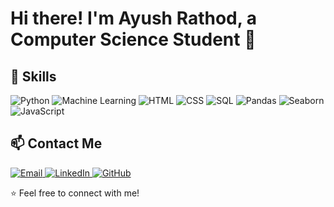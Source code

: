 # Hi there! I'm Ayush Rathod, a Computer Science Student 👋


  
## 🚀 Skills

<p align="left">
  <img src="https://img.shields.io/badge/Python-3776AB?style=for-the-badge&logo=python&logoColor=white" alt="Python">
  <img src="https://img.shields.io/badge/Machine%20Learning-FF6F00?style=for-the-badge&logo=tensorflow&logoColor=white" alt="Machine Learning">
  <img src="https://img.shields.io/badge/HTML5-E34F26?style=for-the-badge&logo=html5&logoColor=white" alt="HTML">
  <img src="https://img.shields.io/badge/CSS3-1572B6?style=for-the-badge&logo=css3&logoColor=white" alt="CSS">
  <img src="https://img.shields.io/badge/SQL-4479A1?style=for-the-badge&logo=postgresql&logoColor=white" alt="SQL">
  <img src="https://img.shields.io/badge/Pandas-150458?style=for-the-badge&logo=pandas&logoColor=white" alt="Pandas">
  <img src="https://img.shields.io/badge/Seaborn-008080?style=for-the-badge&logo=data:image/png;base64,iVBORw0KGgoAAAANSUhEUgAAABAAAAAQCAYAAAAf8/9hAAABGUlEQVR42mNgIAH8//8/z8TAwMDw////Gf7+/hhgZWUFWIMiGArEkBiILxjE1EBEAXEJGAgjKyMjIxQLZgYABCRlZWXhVogMCFSwXBGkMDLqAwOwHZFvDcB1IMjAwPAFECwMA8vAwSDX6DhNyMjICoAhEg4GFcgNMQrAylABUIQawETI2BjQmGmYNCoYGFiZYFZhZmoFChgV1i42BgRQZZBVfBCBAIFhR5WQVFhDAbDAkGBIRTVLJQDmIIAGgYaTgBQBDkMCoC43JxQCSExqBKPzkE5S/IAFwCqA6QQsbAEo2NQUFDKzEVRRsAGltmBIQBdWwAENRBoYD/AmkEDMFsIph0gOBnVkBqiIziAAXlAAA5Ko+S5UX7ZAAAAAElFTkSuQmCC&logoColor=white" alt="Seaborn">
  <img src="https://img.shields.io/badge/JavaScript-F7DF1E?style=for-the-badge&logo=javascript&logoColor=black" alt="JavaScript">
</p>

## 📫 Contact Me

<p align="left">
  <a href="mailto:ayushrathod0408@gmail.com" target="_blank">
    <img src="https://img.shields.io/badge/Email-D14836?style=for-the-badge&logo=gmail&logoColor=white" alt="Email">
  </a>
  <a href="https://linkedin.com/in/ayushrathod" target="_blank">
    <img src="https://img.shields.io/badge/LinkedIn-0077B5?style=for-the-badge&logo=linkedin&logoColor=white" alt="LinkedIn">
  </a>
  <a href="https://github.com/ayushrathod04" target="_blank">
    <img src="https://img.shields.io/badge/GitHub-181717?style=for-the-badge&logo=github&logoColor=white" alt="GitHub">
  </a>
</p>

⭐ Feel free to connect with me!
